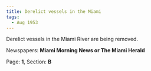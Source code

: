 ```yaml
---  
title: Derelict vessels in the Miami  
tags:  
  - Aug 1953  
---  
```

  
Derelict vessels in the Miami River are being removed.  
  
Newspapers: **Miami Morning News or The Miami Herald**  
  
Page: **1**, Section: **B** 

